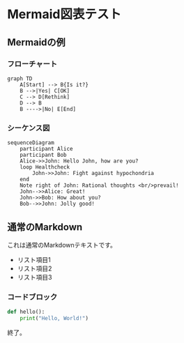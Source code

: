 # Mermaid図表テスト

## Mermaidの例

### フローチャート

```mermaid
graph TD
    A[Start] --> B{Is it?}
    B -->|Yes| C[OK]
    C --> D[Rethink]
    D --> B
    B ---->|No| E[End]
```

### シーケンス図

```mermaid
sequenceDiagram
    participant Alice
    participant Bob
    Alice->>John: Hello John, how are you?
    loop Healthcheck
        John->>John: Fight against hypochondria
    end
    Note right of John: Rational thoughts <br/>prevail!
    John-->>Alice: Great!
    John->>Bob: How about you?
    Bob-->>John: Jolly good!
```

## 通常のMarkdown

これは通常のMarkdownテキストです。

- リスト項目1
- リスト項目2
- リスト項目3

### コードブロック

```python
def hello():
    print("Hello, World!")
```

終了。
